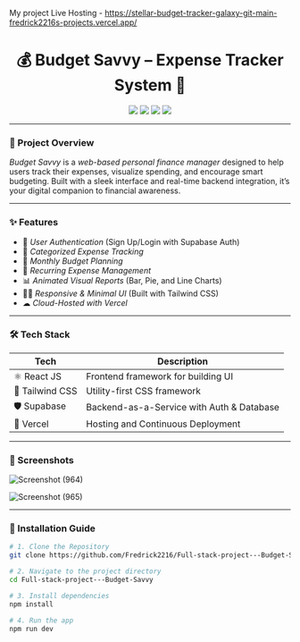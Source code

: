My project Live Hosting - https://stellar-budget-tracker-galaxy-git-main-fredrick2216s-projects.vercel.app/

<h1 align="center">💰 Budget Savvy – Expense Tracker System 🧾</h1>

<p align="center">
  <img src="https://img.shields.io/badge/React-20232A?style=for-the-badge&logo=react&logoColor=61DAFB" />
  <img src="https://img.shields.io/badge/Tailwind_CSS-38B2AC?style=for-the-badge&logo=tailwind-css&logoColor=white" />
  <img src="https://img.shields.io/badge/Supabase-3ECF8E?style=for-the-badge&logo=supabase&logoColor=white" />
  <img src="https://img.shields.io/badge/Vercel-000000?style=for-the-badge&logo=vercel&logoColor=white" />
</p>

---

### 🚀 Project Overview

*Budget Savvy* is a *web-based personal finance manager* designed to help users track their expenses, visualize spending, and encourage smart budgeting. Built with a sleek interface and real-time backend integration, it’s your digital companion to financial awareness.

---

### ✨ Features

- 🔐 *User Authentication* (Sign Up/Login with Supabase Auth)
- 💸 *Categorized Expense Tracking*
- 📅 *Monthly Budget Planning*
- 🔁 *Recurring Expense Management*
- 📊 *Animated Visual Reports* (Bar, Pie, and Line Charts)
- 🧘‍♂ *Responsive & Minimal UI* (Built with Tailwind CSS)
- ☁ *Cloud-Hosted with Vercel*

---

### 🛠 Tech Stack

| Tech            | Description                                   |
|-----------------|-----------------------------------------------|
| ⚛ React JS      | Frontend framework for building UI            |
| 🎨 Tailwind CSS | Utility-first CSS framework                   |
| 🛡 Supabase      | Backend-as-a-Service with Auth & Database     |
| 🚀 Vercel        | Hosting and Continuous Deployment             |

---

### 📸 Screenshots

![Screenshot (964)](https://github.com/user-attachments/assets/b64cf482-86c1-4439-893a-c3a2d52e01e5)

![Screenshot (965)](https://github.com/user-attachments/assets/a73a4ddb-1623-436f-b0bd-10e875dae0d8)





---

### 🧩 Installation Guide

```bash
# 1. Clone the Repository
git clone https://github.com/Fredrick2216/Full-stack-project---Budget-Savvy

# 2. Navigate to the project directory
cd Full-stack-project---Budget-Savvy

# 3. Install dependencies
npm install

# 4. Run the app
npm run dev
